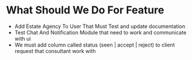 # What Should We Do For Feature

- Add Estate Agency To User That Must Test and update documentation
- Test Chat And Notification Module that need to work and communicate with ui
- We must add column called status (seen | accept | reject) to client request that consultant work with
